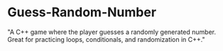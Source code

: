 # Guess-Random-Number
"A C++ game where the player guesses a randomly generated number. Great for practicing loops, conditionals, and randomization in C++."
